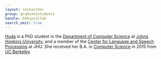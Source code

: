 ```yaml
---
layout: researcher
group: graduatestudents
handle: hkhayrallah
search_omit: true
---
```


[Huda](http://www.cs.jhu.edu/~huda/) is a PhD student in the [Department of Computer Science](https://www.cs.jhu.edu/) at [Johns Hopkins University](https://www.jhu.edu/), and a member of the [Center for Language and Speech Processing](https://www.clsp.jhu.edu/) at JHU. She received her B.A. in [Computer Science](https://cs.berkeley.edu/) in 2015 from [UC Berkeley](https://www.berkeley.edu/). 